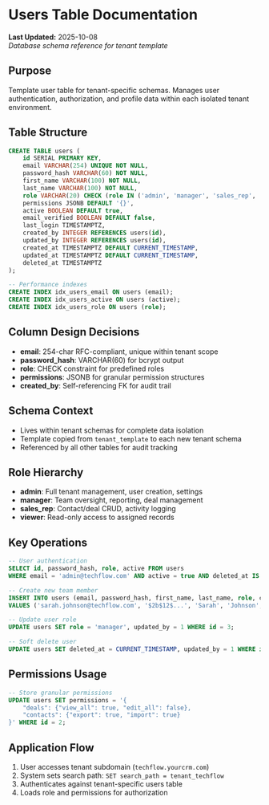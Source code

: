 # Users Table Documentation

**Last Updated:** 2025-10-08\
*Database schema reference for tenant template*

## Purpose
Template user table for tenant-specific schemas. Manages user authentication, authorization, and profile data within each isolated tenant environment.

## Table Structure
```sql
CREATE TABLE users (
    id SERIAL PRIMARY KEY,
    email VARCHAR(254) UNIQUE NOT NULL,
    password_hash VARCHAR(60) NOT NULL,
    first_name VARCHAR(100) NOT NULL,
    last_name VARCHAR(100) NOT NULL,
    role VARCHAR(20) CHECK (role IN ('admin', 'manager', 'sales_rep', 'viewer')) NOT NULL,
    permissions JSONB DEFAULT '{}',
    active BOOLEAN DEFAULT true,
    email_verified BOOLEAN DEFAULT false,
    last_login TIMESTAMPTZ,
    created_by INTEGER REFERENCES users(id),
    updated_by INTEGER REFERENCES users(id),
    created_at TIMESTAMPTZ DEFAULT CURRENT_TIMESTAMP,
    updated_at TIMESTAMPTZ DEFAULT CURRENT_TIMESTAMP,
    deleted_at TIMESTAMPTZ
);

-- Performance indexes
CREATE INDEX idx_users_email ON users (email);
CREATE INDEX idx_users_active ON users (active);
CREATE INDEX idx_users_role ON users (role);
```

## Column Design Decisions
- **email**: 254-char RFC-compliant, unique within tenant scope
- **password_hash**: VARCHAR(60) for bcrypt output
- **role**: CHECK constraint for predefined roles
- **permissions**: JSONB for granular permission structures
- **created_by**: Self-referencing FK for audit trail

## Schema Context
- Lives within tenant schemas for complete data isolation
- Template copied from `tenant_template` to each new tenant schema
- Referenced by all other tables for audit tracking

## Role Hierarchy
- **admin**: Full tenant management, user creation, settings
- **manager**: Team oversight, reporting, deal management
- **sales_rep**: Contact/deal CRUD, activity logging
- **viewer**: Read-only access to assigned records

## Key Operations
```sql
-- User authentication
SELECT id, password_hash, role, active FROM users 
WHERE email = 'admin@techflow.com' AND active = true AND deleted_at IS NULL;

-- Create new team member
INSERT INTO users (email, password_hash, first_name, last_name, role, created_by)
VALUES ('sarah.johnson@techflow.com', '$2b$12$...', 'Sarah', 'Johnson', 'sales_rep', 1);

-- Update user role
UPDATE users SET role = 'manager', updated_by = 1 WHERE id = 3;

-- Soft delete user
UPDATE users SET deleted_at = CURRENT_TIMESTAMP, updated_by = 1 WHERE id = 5;
```

## Permissions Usage
```sql
-- Store granular permissions
UPDATE users SET permissions = '{
    "deals": {"view_all": true, "edit_all": false},
    "contacts": {"export": true, "import": true}
}' WHERE id = 2;
```

## Application Flow
1. User accesses tenant subdomain (`techflow.yourcrm.com`)
2. System sets search path: `SET search_path = tenant_techflow`
3. Authenticates against tenant-specific users table
4. Loads role and permissions for authorization

